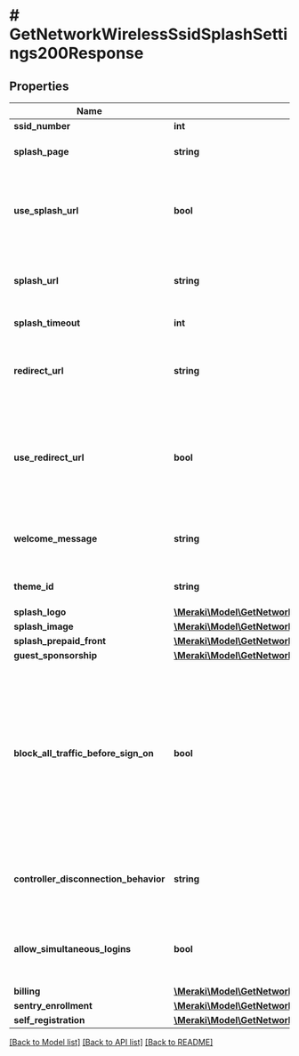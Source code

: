 # # GetNetworkWirelessSsidSplashSettings200Response

## Properties

Name | Type | Description | Notes
------------ | ------------- | ------------- | -------------
**ssid_number** | **int** | SSID number | [optional]
**splash_page** | **string** | The type of splash page for this SSID | [optional]
**use_splash_url** | **bool** | Boolean indicating whether the users will be redirected to the custom splash url | [optional]
**splash_url** | **string** | The custom splash URL of the click-through splash page. | [optional]
**splash_timeout** | **int** | Splash timeout in minutes. | [optional]
**redirect_url** | **string** | The custom redirect URL where the users will go after the splash page. | [optional]
**use_redirect_url** | **bool** | The Boolean indicating whether the the user will be redirected to the custom redirect URL after the splash page. | [optional]
**welcome_message** | **string** | The welcome message for the users on the splash page. | [optional]
**theme_id** | **string** | The id of the selected splash theme. | [optional]
**splash_logo** | [**\Meraki\Model\GetNetworkWirelessSsidSplashSettings200ResponseSplashLogo**](GetNetworkWirelessSsidSplashSettings200ResponseSplashLogo.md) |  | [optional]
**splash_image** | [**\Meraki\Model\GetNetworkWirelessSsidSplashSettings200ResponseSplashImage**](GetNetworkWirelessSsidSplashSettings200ResponseSplashImage.md) |  | [optional]
**splash_prepaid_front** | [**\Meraki\Model\GetNetworkWirelessSsidSplashSettings200ResponseSplashPrepaidFront**](GetNetworkWirelessSsidSplashSettings200ResponseSplashPrepaidFront.md) |  | [optional]
**guest_sponsorship** | [**\Meraki\Model\GetNetworkWirelessSsidSplashSettings200ResponseGuestSponsorship**](GetNetworkWirelessSsidSplashSettings200ResponseGuestSponsorship.md) |  | [optional]
**block_all_traffic_before_sign_on** | **bool** | How restricted allowing traffic should be. If true, all traffic types are blocked until the splash page is acknowledged. If false, all non-HTTP traffic is allowed before the splash page is acknowledged. | [optional]
**controller_disconnection_behavior** | **string** | How login attempts should be handled when the controller is unreachable. | [optional]
**allow_simultaneous_logins** | **bool** | Whether or not to allow simultaneous logins from different devices. | [optional]
**billing** | [**\Meraki\Model\GetNetworkWirelessSsidSplashSettings200ResponseBilling**](GetNetworkWirelessSsidSplashSettings200ResponseBilling.md) |  | [optional]
**sentry_enrollment** | [**\Meraki\Model\GetNetworkWirelessSsidSplashSettings200ResponseSentryEnrollment**](GetNetworkWirelessSsidSplashSettings200ResponseSentryEnrollment.md) |  | [optional]
**self_registration** | [**\Meraki\Model\GetNetworkWirelessSsidSplashSettings200ResponseSelfRegistration**](GetNetworkWirelessSsidSplashSettings200ResponseSelfRegistration.md) |  | [optional]

[[Back to Model list]](../../README.md#models) [[Back to API list]](../../README.md#endpoints) [[Back to README]](../../README.md)
